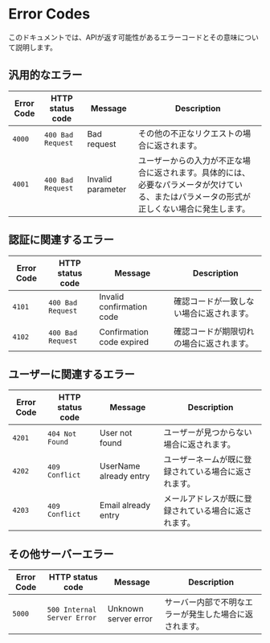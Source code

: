 # Error Codes

このドキュメントでは、APIが返す可能性があるエラーコードとその意味について説明します。

## 汎用的なエラー

| Error Code | HTTP status code | Message                | Description                                   |
|------------|------------------|------------------------|-----------------------------------------------|
| `4000`       | `400 Bad Request`              | Bad request            | その他の不正なリクエストの場合に返されます。 |
| `4001`       | `400 Bad Request`              | Invalid parameter      | ユーザーからの入力が不正な場合に返されます。具体的には、必要なパラメータが欠けている、またはパラメータの形式が正しくない場合に発生します。 |

## 認証に関連するエラー

| Error Code | HTTP status code | Message                | Description                                   |
|------------|------------------|------------------------|-----------------------------------------------|
| `4101`       | `400 Bad Request`              | Invalid confirmation code | 確認コードが一致しない場合に返されます。 |
| `4102`       | `400 Bad Request`              | Confirmation code expired | 確認コードが期限切れの場合に返されます。 |

## ユーザーに関連するエラー

| Error Code | HTTP status code | Message                | Description                                   |
|------------|------------------|------------------------|-----------------------------------------------|
| `4201`       | `404 Not Found`              | User not found         | ユーザーが見つからない場合に返されます。 |
| `4202`       | `409 Conflict`              | UserName already entry | ユーザーネームが既に登録されている場合に返されます。 |
| `4203`       | `409 Conflict`              | Email already entry    | メールアドレスが既に登録されている場合に返されます。 |

## その他サーバーエラー

| Error Code | HTTP status code | Message                | Description                                   |
|------------|------------------|------------------------|-----------------------------------------------|
| `5000`       | `500 Internal Server Error`              | Unknown server error   | サーバー内部で不明なエラーが発生した場合に返されます。 |
